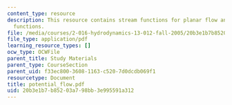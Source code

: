 ```yaml
---
content_type: resource
description: This resource contains stream functions for planar flow and potential
  functions.
file: /media/courses/2-016-hydrodynamics-13-012-fall-2005/20b3e1b7b85203a798bb3e995591a312_potential_flow.pdf
file_type: application/pdf
learning_resource_types: []
ocw_type: OCWFile
parent_title: Study Materials
parent_type: CourseSection
parent_uid: f33ec800-3608-1163-c520-7d0dcdb069f1
resourcetype: Document
title: potential_flow.pdf
uid: 20b3e1b7-b852-03a7-98bb-3e995591a312
---
```


